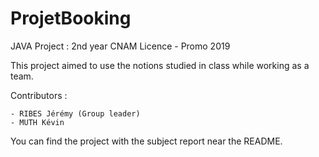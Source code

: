 # ProjetBooking

JAVA Project : 2nd year CNAM Licence - Promo 2019

This project aimed to use the notions studied in class while working as a team.
 
 Contributors :
 
    - RIBES Jérémy (Group leader)
    - MUTH Kévin
 
You can find the project with the subject report near the README.
